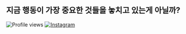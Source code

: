 ## 지금 행동이 가장 중요한 것들을 놓치고 있는게 아닐까?
![Profile views](https://gpvc.arturio.dev/pdy1207)
[![Instagram](https://img.shields.io/badge/Instagram-@do0park_-DB2973?logo=instagram&logoColor=white)](https://www.instagram.com/do0park_)

